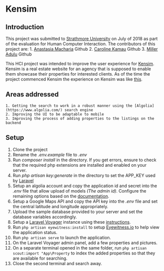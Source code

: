 # Kensim

## Introduction
This project was submitted to [Strathmore University](https://www.strathmore.edu/) on July of 2018 as part of the evaluation for Human Computer Interaction. The contributors of this project are:
    1. [Anastasia Macharia](https://github.com/clare44macharia) Github
    2. [Caroline Kamau](https://github.com/Caroline-Kamau) Github
    3. [Miller Adulu](https://github.com/MillerAdulu) Github

This HCI project was intended to improve the user experience for [Kensim](http://kensim.co.ke). Kensim is a real estate website for an agency that is supposed to enable them showcase their properties for interested clients. As of the time the project commenced Kensim the experience on Kensim was like [this](https://drive.google.com/file/d/11LYHkYIaI_KUt82wDgZQKXnr8p5VjAr7/view).

## Areas addressed
    1. Getting the search to work in a robust manner using the [Algolia](https://www.algolia.com/) search engine
    2. Improving the UI to be adaptable to mobile
    3. Improving the process of adding properties to the listings on the backend

## Setup

1. Clone the project
2. Rename the *.env.example* file to *.env*
3. Run *composer install* in the directory. If you get errors, ensure to check that the required php extensions are installed and enabled on your server.
4. Run *php artisan key:generate* in the directory to set the APP_KEY used by [Laravel](https://laravel.com/)
5. Setup an algolia account and copy the application id and secret into the *.env* file that allow upload of models *(The admin id)*. Configure the remaining options based on the [documentation](https://www.algolia.com/doc/api-client/laravel/install/).
6. Setup a Google Maps API and copy the API key into the *.env* file and set the central latitude and longitude appropriately.
7. Upload the sample database provided to your server and set the database variables accordingly.
8. Setup a [Laravel Voyager](https://docs.laravelvoyager.com) instance using these [instructions](https://docs.laravelvoyager.com/getting-started/installation).
9. Run `php artisan eyewitness:install` to setup [Eyewitness.io](https://eyewitness.io/) to help view the application status.
10. Run `php artisan serve` to launch the application.
11. On the Laravel Voyager admin panel, add a few properties and pictures.
12. On a separate terminal opened in the same folder, run `php artisan scout:import "App\Property` to index the added properties so that they are available for searching.
13. Close the second terminal and search away.